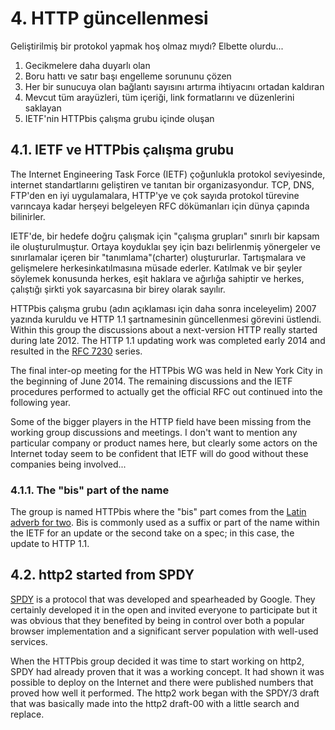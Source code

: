 # 4. HTTP güncellenmesi

Geliştirilmiş bir protokol yapmak hoş olmaz mıydı? Elbette olurdu...

1. Gecikmelere daha duyarlı olan
2. Boru hattı ve satır başı engelleme sorununu çözen
3. Her bir sunucuya olan bağlantı sayısını artırma ihtiyacını ortadan kaldıran
4. Mevcut tüm arayüzleri, tüm içeriği, link formatlarını ve düzenlerini saklayan
5. IETF'nin HTTPbis çalışma grubu içinde oluşan

## 4.1. IETF ve HTTPbis çalışma grubu

The Internet Engineering Task Force (IETF) çoğunlukla protokol seviyesinde, internet standartlarını geliştiren ve tanıtan bir organizasyondur. TCP, DNS, FTP'den en iyi uygulamalara, HTTP'ye ve çok sayıda protokol türevine varıncaya kadar herşeyi belgeleyen RFC dökümanları için dünya çapında bilinirler.
 
IETF'de, bir hedefe doğru çalışmak için "çalışma grupları" sınırlı bir kapsam ile oluşturulmuştur.  Ortaya koyduklaı şey için bazı belirlenmiş yönergeler ve sınırlamalar içeren bir "tanımlama"(charter) oluştururlar. Tartışmalara ve gelişmelere herkesinkatılmasına müsade ederler.  Katılmak ve bir şeyler söylemek konusunda herkes, eşit haklara ve ağırlığa sahiptir ve herkes, çalıştığı şirkti yok sayarcasına bir birey olarak sayılır.

HTTPbis çalışma grubu (adın açıklaması için daha sonra inceleyelim) 2007 yazında kuruldu ve HTTP 1.1 şartnamesinin güncellenmesi görevini üstlendi. Within this group the discussions about a next-version
HTTP really started during late 2012. The HTTP 1.1 updating work was completed
early 2014 and resulted in the [RFC 7230](https://tools.ietf.org/html/rfc7230)
series.

The final inter-op meeting for the HTTPbis WG was held in New York City in the beginning of June 2014. The remaining discussions and the IETF procedures performed to actually get the official RFC out continued into the following year.

Some of the bigger players in the HTTP field have been missing from the working group discussions and meetings. I don't want to mention any particular company or product names here, but clearly some actors on the Internet today seem to be confident that IETF will do good without these companies being involved...

### 4.1.1. The "bis" part of the name

The group is named HTTPbis where the "bis" part comes from the [Latin adverb for two](http://en.wiktionary.org/wiki/bis#Latin).  Bis is commonly used as a suffix or part of the name within the IETF for an update or the second take on a spec; in this case, the update to HTTP 1.1.

## 4.2. http2 started from SPDY

[SPDY](http://en.wikipedia.org/wiki/SPDY) is a protocol that was developed and spearheaded by Google. They certainly developed it in the open and invited everyone to participate but it was obvious that they  benefited by being in control over both a popular browser implementation and a significant server population with well-used services.

When the HTTPbis group decided it was time to start working on http2, SPDY had already proven that it was a working concept. It had shown it was possible to deploy on the Internet and there were published numbers that proved how well it performed. The http2 work began with the SPDY/3 draft that was basically made into the http2 draft-00 with a little search and replace.
  

